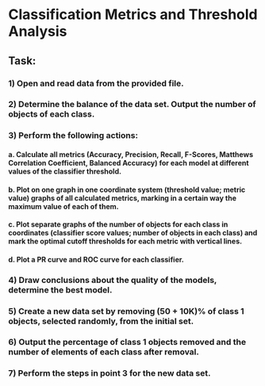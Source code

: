 # Classification Metrics and Threshold Analysis

## Task:

### 1) Open and read data from the provided file. 

### 2) Determine the balance of the data set. Output the number of objects of each class.

### 3) Perform the following actions:
#### a. Calculate all metrics (Accuracy, Precision, Recall, F-Scores, Matthews Correlation Coefficient, Balanced Accuracy) for each model at different values ​​of the classifier threshold.
#### b. Plot on one graph in one coordinate system (threshold value; metric value) graphs of all calculated metrics, marking in a certain way the maximum value of each of them.
#### c. Plot separate graphs of the number of objects for each class in coordinates (classifier score values; number of objects in each class) and mark the optimal cutoff thresholds for each metric with vertical lines. 
#### d. Plot a PR curve and ROC curve for each classifier.

### 4) Draw conclusions about the quality of the models, determine the best model.

### 5) Create a new data set by removing (50 + 10K)% of class 1 objects, selected randomly, from the initial set.

### 6) Output the percentage of class 1 objects removed and the number of elements of each class after removal.

### 7) Perform the steps in point 3 for the new data set.

